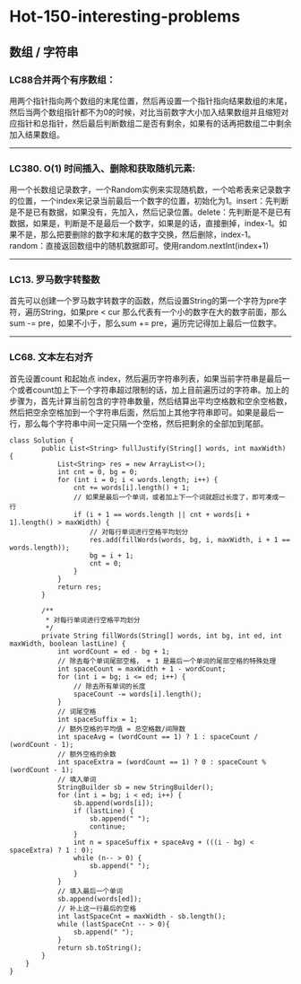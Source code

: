 # Hot-150-interesting-problems

## 数组 / 字符串

### LC88合并两个有序数组：

用两个指针指向两个数组的末尾位置，然后再设置一个指针指向结果数组的末尾，然后当两个数组指针都不为0的时候，对比当前数字大小加入结果数组并且缩短对应指针和总指针，然后最后判断数组二是否有剩余，如果有的话再把数组二中剩余加入结果数组。

***

### LC380. O(1) 时间插入、删除和获取随机元素:

用一个长数组记录数字，一个Random实例来实现随机数，一个哈希表来记录数字的位置，一个index来记录当前最后一个数字的位置，初始化为1。insert：先判断是不是已有数据，如果没有，先加入，然后记录位置。delete：先判断是不是已有数据，如果是，判断是不是最后一个数字，如果是的话，直接删掉，index-1。如果不是，那么把要删除的数字和末尾的数字交换，然后删除，index-1。random：直接返回数组中的随机数据即可。使用random.nextInt(index+1)

***

### LC13. 罗马数字转整数

首先可以创建一个罗马数字转数字的函数，然后设置String的第一个字符为pre字符，遍历String，如果pre < cur 那么代表有一个小的数字在大的数字前面，那么sum -= pre，如果不小于，那么sum += pre，遍历完记得加上最后一位数字。

***

### LC68. 文本左右对齐

首先设置count 和起始点 index，然后遍历字符串列表，如果当前字符串是最后一个或者count加上下一个字符串超过限制的话，加上目前遍历过的字符串。加上的步骤为，首先计算当前包含的字符串数量，然后结算出平均空格数和空余空格数，然后把空余空格加到一个字符串后面，然后加上其他字符串即可。如果是最后一行，那么每个字符串中间一定只隔一个空格，然后把剩余的全部加到尾部。

```
class Solution {
        public List<String> fullJustify(String[] words, int maxWidth) {
            List<String> res = new ArrayList<>();
            int cnt = 0, bg = 0;
            for (int i = 0; i < words.length; i++) {
                cnt += words[i].length() + 1;
                // 如果是最后一个单词，或者加上下一个词就超过长度了，即可凑成一行
                if (i + 1 == words.length || cnt + words[i + 1].length() > maxWidth) {
                    // 对每行单词进行空格平均划分
                    res.add(fillWords(words, bg, i, maxWidth, i + 1 == words.length));
                    bg = i + 1;
                    cnt = 0;
                }
            }
            return res;
        }

        /**
         * 对每行单词进行空格平均划分
         */
        private String fillWords(String[] words, int bg, int ed, int maxWidth, boolean lastLine) {
            int wordCount = ed - bg + 1;
            // 除去每个单词尾部空格， + 1 是最后一个单词的尾部空格的特殊处理
            int spaceCount = maxWidth + 1 - wordCount;
            for (int i = bg; i <= ed; i++) {
                // 除去所有单词的长度
                spaceCount -= words[i].length();
            }
            // 词尾空格
            int spaceSuffix = 1;
            // 额外空格的平均值 = 总空格数/间隙数
            int spaceAvg = (wordCount == 1) ? 1 : spaceCount / (wordCount - 1);
            // 额外空格的余数
            int spaceExtra = (wordCount == 1) ? 0 : spaceCount % (wordCount - 1);
            // 填入单词
            StringBuilder sb = new StringBuilder();
            for (int i = bg; i < ed; i++) {
                sb.append(words[i]);
                if (lastLine) {
                    sb.append(" ");
                    continue;
                }
                int n = spaceSuffix + spaceAvg + (((i - bg) < spaceExtra) ? 1 : 0);
                while (n-- > 0) {
                    sb.append(" ");
                }
            }
            // 填入最后一个单词
            sb.append(words[ed]);
            // 补上这一行最后的空格
            int lastSpaceCnt = maxWidth - sb.length();
            while (lastSpaceCnt -- > 0){
                sb.append(" ");
            }
            return sb.toString();
        }
    }
}
```

